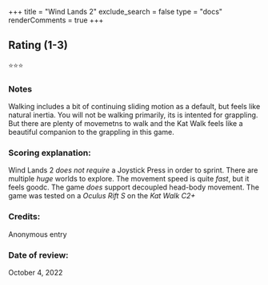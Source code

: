 +++
title = "Wind Lands 2"
exclude_search = false
type = "docs"
renderComments = true
+++
## Rating (1-3)
⭐⭐⭐

### Notes
Walking includes a bit of continuing sliding motion as a default, but feels like natural inertia. You will not be walking primarily, its is intented for grappling. But there are plenty of movemetns to walk and the Kat Walk feels like a beautiful companion to the grappling in this game.

### Scoring explanation:
Wind Lands 2 *does not require* a Joystick Press in order to sprint.
There are multiple *huge* worlds to explore.
The movement speed is quite *fast*, but it feels goodc.
The game *does* support decoupled head-body movement.
The game was tested on a *Oculus Rift S* on the *Kat Walk C2+*

### Credits:
Anonymous entry

### Date of review:
October 4, 2022

